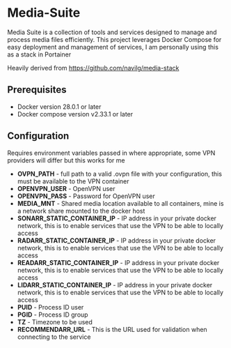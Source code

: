 # Media-Suite

Media Suite is a collection of tools and services designed to manage and process media files efficiently. This project leverages Docker Compose for easy deployment and management of services, I am personally using this as a stack in Portainer

Heavily derived from https://github.com/navilg/media-stack

## Prerequisites
- Docker version 28.0.1 or later
- Docker compose version v2.33.1 or later

## Configuration

Requires environment variables passed in where appropriate, some VPN providers will differ but this works for me

- **OVPN_PATH** - full path to a valid .ovpn file with your configuration, this must be available to the VPN container
- **OPENVPN_USER** - OpenVPN user
- **OPENVPN_PASS** - Password for OpenVPN user
- **MEDIA_MNT** - Shared media location available to all containers, mine is a network share mounted to the docker host
- **SONARR_STATIC_CONTAINER_IP** - IP address in your private docker network, this is to enable services that use the VPN to be able to locally access
- **RADARR_STATIC_CONTAINER_IP** - IP address in your private docker network, this is to enable services that use the VPN to be able to locally access
- **READARR_STATIC_CONTAINER_IP** - IP address in your private docker network, this is to enable services that use the VPN to be able to locally access
- **LIDARR_STATIC_CONTAINER_IP** - IP address in your private docker network, this is to enable services that use the VPN to be able to locally access
- **PUID** - Process ID user 
- **PGID** - Process ID group
- **TZ** - Timezone to be used
- **RECOMMENDARR_URL** - This is the URL used for validation when connecting to the service